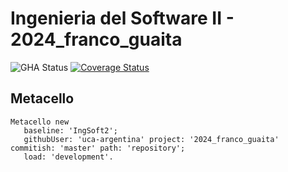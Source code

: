 # Ingenieria del Software II - 2024_franco_guaita

![GHA Status](https://github.com/uca-argentina/2024_franco_guaita/actions/workflows/GHA.yml/badge.svg)
[![Coverage Status](https://coveralls.io/repos/github/uca-argentina/2024_franco_guaita/badge.svg?branch=master)](https://coveralls.io/github/uca-argentina/2024_franco_guaita?branch=master)

## Metacello

```smalltalk
Metacello new
   baseline: 'IngSoft2';
   githubUser: 'uca-argentina' project: '2024_franco_guaita' commitish: 'master' path: 'repository';
   load: 'development'.
```
